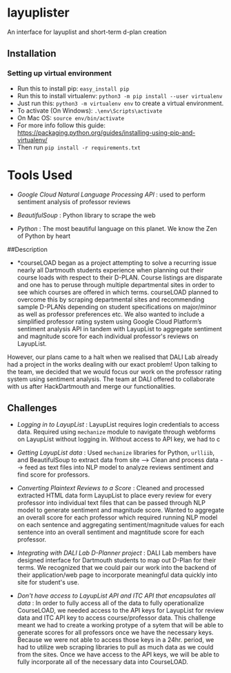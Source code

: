 # layuplister

An interface for layuplist and short-term d-plan creation

## Installation

### Setting up virtual environment

* Run this to install pip: `easy_install pip`
* Run this to install virtualenv: `python3 -m pip install --user virtualenv`
* Just run this: `python3 -m virtualenv env` to create a virtual environment.
* To activate (On Windows): `.\env\Scripts\activate`
* On Mac OS: `source env/bin/activate`
* For more info follow this guide: https://packaging.python.org/guides/installing-using-pip-and-virtualenv/
* Then run `pip install -r requirements.txt`

# Tools Used

* *Google Cloud Natural Language Processing API* : used to perform sentiment analysis of professor reviews

* *BeautifulSoup* : Python library to scrape the web

* *Python* : The most beautiful language on this planet. We know the Zen of Python by heart

##Description
* *courseLOAD began as a project attempting to solve a recurring issue nearly all Dartmouth students experience when planning out their course loads with respect to their D-PLAN. Course listings are disparate and one has to peruse through multiple departmental sites in order to see which courses are offered in which terms. courseLOAD planned to overcome this by scraping departmental sites and recommending sample D-PLANs depending on student specifications on major/minor as well as professor preferences etc. We also wanted to include a simplified professor rating system using Google Cloud Platform’s sentiment analysis API in tandem with LayupList to aggregate sentiment and magnitude score for each individual professor's reviews on LayupList.


However, our plans came to a halt when we realised that DALI Lab already had a project in the works dealing with our exact problem! Upon talking to the team, we decided that we would focus our work on the professor rating system using sentiment analysis. The team at DALI offered to collaborate with us after HackDartmouth and merge our functionalities.


## Challenges

* *Logging in to LayupList* : LayupList requires login credentials to access data. Required using   `mechanize` module to navigate through webforms on LayupList without logging in. Without access to API key, we had to c

* *Getting LayupList data* : Used `mechanize` libraries for Python, `urlliib`, and BeautifulSoup to extract data from site --> Clean and process data --> feed as text files into NLP model to analyze reviews sentiment and find score for professors.


* *Converting Plaintext Reviews to a Score* : Cleaned and processed extracted HTML data form LayupList to place every review for every professor into individual text files that can be passed through NLP model to generate sentiment and magnitude score. Wanted to aggregate an overall score for each professor which required running NLP model on each sentence and aggregating sentiment/magnitude values for each sentence into an overall sentiment and magntitude score for each professor. 

* *Integrating with DALI Lab D-Planner project* : DALI Lab members have designed interface for Dartmouth students to map out D-Plan for their terms. We recognized that we could pair our work into the backend of their application/web page to incorporate meaningful data quickly into site for student's use. 

* *Don't have access to LayupList API and ITC API that encapsulates all data* : In order to fully access all of the data to fully operationalize CourseLOAD, we needed access to the API keys for LayupList for review data and ITC API key to access course/professor data. This challenge meant we had to create a working protype of a sytem that will be able to generate scores for all professors once we have the necessary keys. Because we were not able to access those keys in a 24hr. period, we had to utilize web scraping libraries to pull as much data as we could from the sites. Once we have access to the API keys, we will be able to fully incorporate all of the necessary data into CourseLOAD.